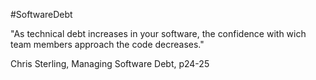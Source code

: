 #SoftwareDebt

"As technical debt increases in your software, the confidence with wich team members approach the code decreases."

Chris Sterling, Managing Software Debt, p24-25